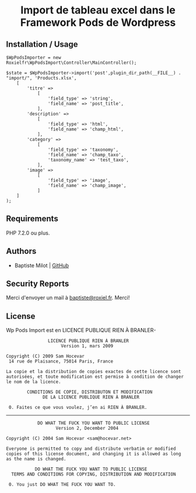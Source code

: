 <h1 align="center">Import de tableau excel dans le Framework Pods de Wordpress</h1>

Installation / Usage
--------------------
```
$WpPodsImporter = new Roxielfr\WpPodsImport\Controller\MainController();

$state = $WpPodsImporter->import('post',plugin_dir_path(__FILE__) . "import/", 'Products.xlsx',
    [
        'titre' => 
            [
                'field_type' => 'string',
                'field_name' => 'post_title',
            ],
        'description' => 
            [
                'field_type' => 'html',
                'field_name' => 'champ_html',
            ],
        'category' => 
            [
                'field_type' => 'taxonomy',
                'field_name' => 'champ_taxo',
                'taxonomy_name' => 'test_taxo',
            ],
        'image' => 
            [
                'field_type' => 'image',
                'field_name' => 'champ_image',
            ]
    ]
);
```
Requirements
------------

PHP 7.2.0 ou plus.

Authors
-------

- Baptiste Milot  | [GitHub](https://github.com/RoxielFr)

Security Reports
----------------

Merci d'envoyer un mail à [baptiste@roxiel.fr](mailto:baptiste@roxiel.fr). Merci!

License
-------

Wp Pods Import est en LICENCE PUBLIQUE RIEN À BRANLER- 


```
                LICENCE PUBLIQUE RIEN À BRANLER
                     Version 1, mars 2009

Copyright (C) 2009 Sam Hocevar
 14 rue de Plaisance, 75014 Paris, France

La copie et la distribution de copies exactes de cette licence sont
autorisées, et toute modification est permise à condition de changer
le nom de la licence.

        CONDITIONS DE COPIE, DISTRIBUTON ET MODIFICATION
              DE LA LICENCE PUBLIQUE RIEN À BRANLER

 0. Faites ce que vous voulez, j’en ai RIEN À BRANLER.
```

 --------------
```
            DO WHAT THE FUCK YOU WANT TO PUBLIC LICENSE
                   Version 2, December 2004

Copyright (C) 2004 Sam Hocevar <sam@hocevar.net>

Everyone is permitted to copy and distribute verbatim or modified
copies of this license document, and changing it is allowed as long
as the name is changed.

           DO WHAT THE FUCK YOU WANT TO PUBLIC LICENSE
  TERMS AND CONDITIONS FOR COPYING, DISTRIBUTION AND MODIFICATION

 0. You just DO WHAT THE FUCK YOU WANT TO.
 ```